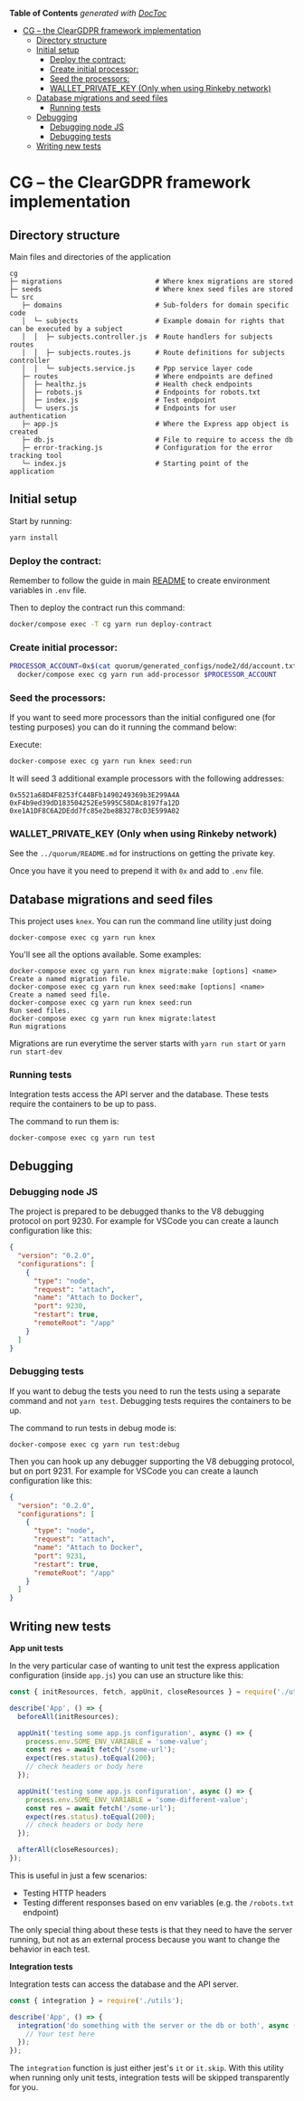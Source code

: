 <!-- START doctoc generated TOC please keep comment here to allow auto update -->
<!-- DON'T EDIT THIS SECTION, INSTEAD RE-RUN doctoc TO UPDATE -->
**Table of Contents**  *generated with [DocToc](https://github.com/thlorenz/doctoc)*

- [CG – the ClearGDPR framework implementation](#cg--the-cleargdpr-framework-implementation)
  - [Directory structure](#directory-structure)
  - [Initial setup](#initial-setup)
    - [Deploy the contract:](#deploy-the-contract)
    - [Create initial processor:](#create-initial-processor)
    - [Seed the processors:](#seed-the-processors)
    - [WALLET_PRIVATE_KEY (Only when using Rinkeby network)](#wallet_private_key-only-when-using-rinkeby-network)
  - [Database migrations and seed files](#database-migrations-and-seed-files)
    - [Running tests](#running-tests)
  - [Debugging](#debugging)
    - [Debugging node JS](#debugging-node-js)
    - [Debugging tests](#debugging-tests)
  - [Writing new tests](#writing-new-tests)

<!-- END doctoc generated TOC please keep comment here to allow auto update -->

# CG – the ClearGDPR framework implementation

## Directory structure

Main files and directories of the application

```
cg
├─ migrations                       # Where knex migrations are stored
├─ seeds                            # Where knex seed files are stored
└─ src
   ├─ domains                       # Sub-folders for domain specific code
   │  └─ subjects                   # Example domain for rights that can be executed by a subject
   │  │  ├─ subjects.controller.js  # Route handlers for subjects routes
   │  │  ├─ subjects.routes.js      # Route definitions for subjects controller
   │  │  └─ subjects.service.js     # Ppp service layer code
   ├─ routes                        # Where endpoints are defined
   │  ├─ healthz.js                 # Health check endpoints
   │  ├─ robots.js                  # Endpoints for robots.txt
   │  ├─ index.js                   # Test endpoint
   │  └─ users.js                   # Endpoints for user authentication
   ├─ app.js                        # Where the Express app object is created
   ├─ db.js                         # File to require to access the db
   ├─ error-tracking.js             # Configuration for the error tracking tool
   └─ index.js                      # Starting point of the application
```

## Initial setup

Start by running:

```bash
yarn install
```

### Deploy the contract:

Remember to follow the guide in main [README](../README.md) to create environment variables in `.env` file.

Then to deploy the contract run this command:

```bash
docker/compose exec -T cg yarn run deploy-contract
```

### Create initial processor:

```bash
PROCESSOR_ACCOUNT=0x$(cat quorum/generated_configs/node2/dd/account.txt) && \
  docker/compose exec cg yarn run add-processor $PROCESSOR_ACCOUNT
```

### Seed the processors:

If you want to seed more processors than the initial configured one (for testing purposes) you can do it running the command below:

Execute:

```bash
docker-compose exec cg yarn run knex seed:run
```

It will seed 3 additional example processors with the following addresses:

```
0x5521a68D4F8253fC44BFb1490249369b3E299A4A
0xF4b9ed39dD183504252Ee5995C58DAc8197fa12D
0xe1A1DF8C6A2DEdd7fc85e2be8B3278cD3E599A02
```

### WALLET_PRIVATE_KEY (Only when using Rinkeby network)

See the `../quorum/README.md` for instructions on getting the private key.

Once you have it you need to prepend it with `0x` and add to `.env` file.

## Database migrations and seed files

This project uses `knex`. You can run the command line utility just doing

```
docker-compose exec cg yarn run knex
```

You'll see all the options available. Some examples:

```
docker-compose exec cg yarn run knex migrate:make [options] <name>          Create a named migration file.
docker-compose exec cg yarn run knex seed:make [options] <name>             Create a named seed file.
docker-compose exec cg yarn run knex seed:run                               Run seed files.
docker-compose exec cg yarn run knex migrate:latest                         Run migrations
```

Migrations are run everytime the server starts with `yarn run start` or `yarn run start-dev`

### Running tests

Integration tests access the API server and the database. These tests require the containers to be up to pass.

The command to run them is:

```
docker-compose exec cg yarn run test
```

## Debugging

### Debugging node JS

The project is prepared to be debugged thanks to the V8 debugging protocol on port 9230.
For example for VSCode you can create a launch configuration like this:

```json
{
  "version": "0.2.0",
  "configurations": [
    {
      "type": "node",
      "request": "attach",
      "name": "Attach to Docker",
      "port": 9230,
      "restart": true,
      "remoteRoot": "/app"
    }
  ]
}
```

### Debugging tests

If you want to debug the tests you need to run the tests using a separate command and not `yarn test`.
Debugging tests requires the containers to be up.

The command to run tests in debug mode is:

```
docker-compose exec cg yarn run test:debug
```

Then you can hook up any debugger supporting the V8 debugging protocol, but on port 9231.
For example for VSCode you can create a launch configuration like this:

```json
{
  "version": "0.2.0",
  "configurations": [
    {
      "type": "node",
      "request": "attach",
      "name": "Attach to Docker",
      "port": 9231,
      "restart": true,
      "remoteRoot": "/app"
    }
  ]
}
```

## Writing new tests

**App unit tests**

In the very particular case of wanting to unit test the express application
configuration (inside `app.js`) you can use an structure like this:

```javascript
const { initResources, fetch, appUnit, closeResources } = require('./utils');

describe('App', () => {
  beforeAll(initResources);

  appUnit('testing some app.js configuration', async () => {
    process.env.SOME_ENV_VARIABLE = 'some-value';
    const res = await fetch('/some-url');
    expect(res.status).toEqual(200);
    // check headers or body here
  });

  appUnit('testing some app.js configuration', async () => {
    process.env.SOME_ENV_VARIABLE = 'some-different-value';
    const res = await fetch('/some-url');
    expect(res.status).toEqual(200);
    // check headers or body here
  });

  afterAll(closeResources);
});
```

This is useful in just a few scenarios:

* Testing HTTP headers
* Testing different responses based on env variables (e.g. the `/robots.txt`
  endpoint)

The only special thing about these tests is that they need to have the server
running, but not as an external process because you want to change the behavior
in each test.

**Integration tests**

Integration tests can access the database and the API server.

```javascript
const { integration } = require('./utils');

describe('App', () => {
  integration('do something with the server or the db or both', async () => {
    // Your test here
  });
});
```

The `integration` function is just either jest's `it` or `it.skip`. With this
utility when running only unit tests, integration tests will be skipped
transparently for you.
